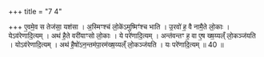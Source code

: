 +++
title = "7 4"

+++
ए॒वमे॒व स तेज॑सा॒ यश॑सा । अ॒स्मिꣳश्च॑ लो॒के॑ऽमुष्मिꣳ॑श्च भाति । उ॒रवो॑ ह॒ वै नामै॒ते लो॒काः ।  येऽव॑रेणादि॒त्यम् । अथ॑ है॒ते वरी॑याꣳसो लो॒काः । ये परे॑णादि॒त्यम् । अन्त॑वन्तꣳ ह॒ वा ए॒ष ख्ष॒य्यल्ँ लो॒कञ्ज॑यति ।  योऽव॑रेणादि॒त्यम् । अथ॑ है॒षो॑ऽन॒न्तम॑पा॒रम॑ख्ष॒य्यल्ँ लो॒कञ्ज॑यति । यः परे॑णादि॒त्यम् ॥ 40 ॥

